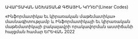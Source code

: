 
ԱՎԱՐՏԱԿԱՆ ԱՇԽԱՏԱՆՔ
ԳԾԱՅԻՆ ԿՈԴԵՐ(Linear Codes)
			  
   «Ինֆորմատիկա եւ կիրառական մաթեմատիկա»   
 մասնագիտությամբ և Ինֆորմատիկայի եւ կիրառական
 մաթեմատիկայի բակալավրի որակավորման աստիճանի   
 հայցման համար
       ԵՐԵՎԱՆ 2022


